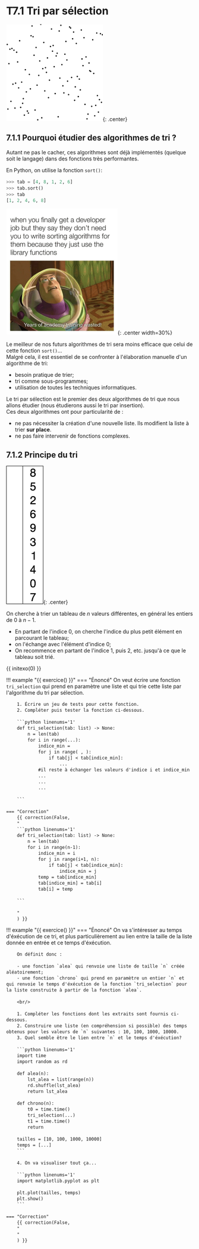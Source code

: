 # T7.1 Tri par sélection

![](../images/Selection_sort_animation.gif){: .center} 


## 7.1.1 Pourquoi étudier des algorithmes de tri ?  

Autant ne pas le cacher, ces algorithmes sont déjà implémentés (quelque soit le langage) dans des fonctions très performantes.  

En Python, on utilise la fonction `sort()`:



```python
>>> tab = [4, 8, 1, 2, 6]
>>> tab.sort()
>>> tab
[1, 2, 4, 6, 8]

```

![image](../images/meme.png){: .center width=30%}


Le meilleur de nos futurs algorithmes de tri sera moins efficace que celui de cette fonction `sort()`...  
Malgré cela, il est essentiel de se confronter à l'élaboration manuelle d'un algorithme de tri: 

- besoin pratique de trier;
- tri comme sous-programmes;
- utilisation de toutes les techniques informatiques.

Le tri par sélection est le premier des deux algorithmes de tri que nous allons étudier (nous étudierons aussi le tri par insertion).  
Ces deux algorithmes ont pour particularité de :

- ne pas nécessiter la création d'une nouvelle liste. Ils modifient la liste à trier **sur place**.
- ne pas faire intervenir de fonctions complexes.


## 7.1.2 Principe du tri 

![](../images/Selection_sort_numbers.gif){: .center} 

On cherche à trier un tableau de $n$ valeurs différentes, en général les entiers de $0$ à $n-1$.

- En partant de l'indice 0, on cherche l'indice du plus petit élément en parcourant le tableau;
- on l'échange avec l'élément d'indice 0;
- On recommence en partant de l'indice 1, puis 2, etc. jusqu'à ce que le tableau soit trié.

{{ initexo(0) }}

!!! example "{{ exercice() }}"
    === "Énoncé" 
        On veut écrire une fonction `tri_selection` qui prend en paramètre une liste et qui trie cette liste par l'algorithme du tri par sélection.

        1. Écrire un jeu de tests pour cette fonction.
        2. Compléter puis tester la fonction ci-dessous. 

        ```python linenums='1'
        def tri_selection(tab: list) -> None:
            n = len(tab)
            for i in range(...):
                indice_min = 
                for j in range( , ):
                    if tab[j] < tab[indice_min]:
                        ...
                #il reste à échanger les valeurs d'indice i et indice_min
                ...
                ...
                ...       
                
        ```
    
    === "Correction" 
        {{ correction(False, 
        "
        ```python linenums='1'
        def tri_selection(tab: list) -> None:
            n = len(tab)
            for i in range(n-1):
                indice_min = i
                for j in range(i+1, n):
                    if tab[j] < tab[indice_min]:
                        indice_min = j
                temp = tab[indice_min]
                tab[indice_min] = tab[i]
                tab[i] = temp

        ```
        
        "
        ) }}


    
!!! example "{{ exercice() }}"
    === "Énoncé" 
        On va s'intéresser au temps d'éxécution de ce tri, et plus particulièrement au lien entre la taille de la liste donnée en entrée et ce temps d'éxécution.

        On définit donc :

        - une fonction `alea` qui renvoie une liste de taille `n` créée aléatoirement;
        - une fonction `chrono` qui prend en paramètre un entier `n` et qui renvoie le temps d'éxécution de la fonction `tri_selection` pour la liste construite à partir de la fonction `alea`.

        <br/>
        
        1. Compléter les fonctions dont les extraits sont fournis ci-dessous.
        2. Construire une liste (en compréhension si possible) des temps obtenus pour les valeurs de `n` suivantes : 10, 100, 1000, 10000.
        3. Quel semble être le lien entre `n` et le temps d'éxécution?

        ```python linenums='1'
        import time
        import random as rd

        def alea(n):
            lst_alea = list(range(n))
            rd.shuffle(lst_alea)
            return lst_alea

        def chrono(n):
            t0 = time.time()
            tri_selection(...)
            t1 = time.time()
            return 
        
        tailles = [10, 100, 1000, 10000]
        temps = [...]
        ```

        4. On va visualiser tout ça...

        ```python linenums='1'
        import matplotlib.pyplot as plt
        
        plt.plot(tailles, temps)
        plt.show()
        ```

    === "Correction" 
        {{ correction(False, 
        "
        "
        ) }}

